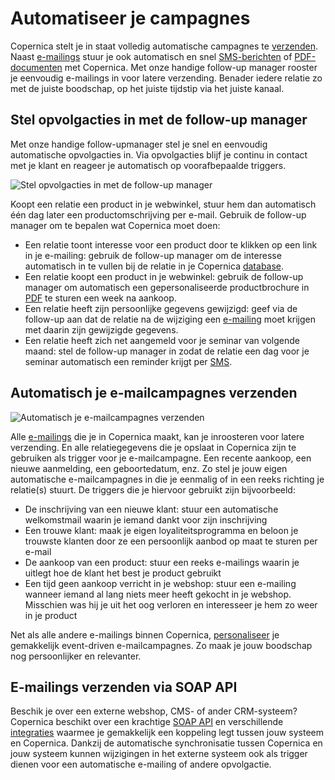 # Automatiseer je campagnes

Copernica stelt je in staat volledig automatische campagnes te
[verzenden](./send-emailings-to-relations.md "E-mailings verzenden").
Naast [e-mailings](./emailings.md "E-mailings versturen")
stuur je ook automatisch en snel
[SMS-berichten](./sending-your-text-message.md "SMS berichten versturen")
of [PDF-documenten](./create-your-personalized-pdf.md "Gepersonaliseerde PDF-documenten")
met Copernica. Met onze handige follow-up manager rooster je eenvoudig
e-mailings in voor latere verzending. Benader iedere relatie zo met de
juiste boodschap, op het juiste tijdstip via het juiste kanaal.

Stel opvolgacties in met de follow-up manager
---------------------------------------------

Met onze handige follow-upmanager stel je snel en eenvoudig automatische
opvolgacties in. Via opvolgacties blijf je continu in contact met je
klant en reageer je automatisch op voorafbepaalde triggers.

![Stel opvolgacties in met de follow-up
manager](../images/nl-opvolgacties-email.png "Stel opvolgacties in met de follow-up manager")

Koopt een relatie een product in je webwinkel, stuur hem dan automatisch
één dag later een productomschrijving per e-mail. Gebruik de follow-up
manager om te bepalen wat Copernica moet doen:

-   Een relatie toont interesse voor een product door te klikken op een
    link in je e-mailing: gebruik de follow-up manager om de interesse
    automatisch in te vullen bij de relatie in je Copernica
    [database](./creating-your-own-databases.md "Het maken en beheren van je eigen databases").
-   Een relatie koopt een product in je webwinkel: gebruik de follow-up
    manager om automatisch een gepersonaliseerde productbrochure in
    [PDF](./create-your-personalized-pdf.md "PDF-documenten opmaken")
    te sturen een week na aankoop.
-   Een relatie heeft zijn persoonlijke gegevens gewijzigd: geef via de
    follow-up aan dat de relatie na de wijziging een
    [e-mailing](./emailings.md "E-mailings")
    moet krijgen met daarin zijn gewijzigde gegevens.
-   Een relatie heeft zich net aangemeld voor je seminar van volgende
    maand: stel de follow-up manager in zodat de relatie een dag voor je
    seminar automatisch een reminder krijgt per
    [SMS](./sending-your-text-message.md "SMS bericht verzenden").

Automatisch je e-mailcampagnes verzenden
----------------------------------------

![Automatisch je e-mailcampagnes
verzenden](../images/nl-automatisch.png "Automatisch je e-mailcampagnes verzenden")

Alle [e-mailings](./emailings.md "E-mailings")
die je in Copernica maakt, kan je inroosteren voor latere verzending. En
alle relatiegegevens die je opslaat in Copernica zijn te gebruiken als
trigger voor je e-mailcampagne. Een recente aankoop, een nieuwe
aanmelding, een geboortedatum, enz. Zo stel je jouw eigen automatische
e-mailcampagnes in die je eenmalig of in een reeks richting je
relatie(s) stuurt. De triggers die je hiervoor gebruikt zijn
bijvoorbeeld:

-   De inschrijving van een nieuwe klant: stuur een automatische
    welkomstmail waarin je iemand dankt voor zijn inschrijving
-   Een trouwe klant: maak je eigen loyaliteitsprogramma en beloon je
    trouwste klanten door ze een persoonlijk aanbod op maat te sturen
    per e-mail
-   De aankoop van een product: stuur een reeks e-mailings waarin je
    uitlegt hoe de klant het best je product gebruikt
-   Een tijd geen aankoop verricht in je webshop: stuur een e-mailing
    wanneer iemand al lang niets meer heeft gekocht in je webshop.
    Misschien was hij je uit het oog verloren en interesseer je hem zo
    weer in je product

Net als alle andere e-mailings binnen Copernica,
[personaliseer](./create-clever-emailings.md "Zelf slimme e-mailings opmaken met Smarty personalisatie")
je gemakkelijk event-driven e-mailcampagnes. Zo maak je jouw boodschap
nog persoonlijker en relevanter.

E-mailings verzenden via SOAP API
---------------------------------

Beschik je over een externe webshop, CMS- of ander CRM-systeem?
Copernica beschikt over een krachtige [SOAP API](./soap-api-documentation.md "Copernica SOAP API")
en verschillende [integraties](./integrations.md "Copernica integraties")
waarmee je gemakkelijk een koppeling legt tussen jouw systeem en
Copernica. Dankzij de automatische synchronisatie tussen Copernica en
jouw systeem kunnen wijzigingen in het externe systeem ook als trigger
dienen voor een automatische e-mailing of andere opvolgactie.
